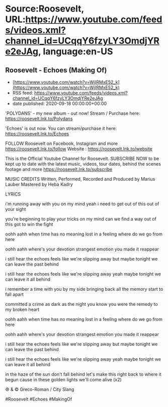 # Source:Roosevelt, URL:https://www.youtube.com/feeds/videos.xml?channel_id=UCqqY6fzyLY3OmdjYRe2eJAg, language:en-US

## Roosevelt - Echoes (Making Of)
 - [https://www.youtube.com/watch?v=WjIRMxE52_k](https://www.youtube.com/watch?v=WjIRMxE52_k)
 - RSS feed: https://www.youtube.com/feeds/videos.xml?channel_id=UCqqY6fzyLY3OmdjYRe2eJAg
 - date published: 2020-09-18 00:00:00+00:00

'POLYDANS' - my new album - out now! Stream / Purchase here: https://roosevelt.lnk.to/Polydans

'Echoes' is out now. You can stream/purchase it here: https://roosevelt.lnk.to/Echoes​

FOLLOW Roosevelt on Facebook, Instagram and more https://roosevelt.lnk.to/follow
Website : https://roosevelt.lnk.to/website 

This is the Official Youtube Channel for Roosevelt. 
SUBSCRIBE NOW to be kept up to date with the latest music, videos, tour dates, behind the scenes footage and more https://roosevelt.lnk.to/subscribe

MUSIC CREDITS
Written, Performed, Recorded and Produced by Marius Lauber 
Mastered by Heba Kadry 


LYRICS

i'm running away
with you on my mind
yeah i need to get out of this
out of your sight

you're beginning to play
your tricks on my mind
can we find a way out of this 
got to win the fight

oohh aahh
when time has no meaning
lost in a feeling
where do we go from here

oohh aahh
where's your devotion
strangest emotion
you made it reappear

i still hear the echoes
feels like we're slipping away
but maybe tonight we can
leave the past behind

i still hear the echoes
feels like we're slipping away
yeah maybe tonight we can
leave it all behind

i remember a time
with you by my side
bringing back all the memory
start to fall apart

committed a crime
as dark as the night
you know you were the remedy
to my broken heart

oohh aahh
when time has no meaning
lost in a feeling
where do we go from here

oohh aahh
where's your devotion
strangest emotion
you made it reappear

i still hear the echoes
feels like we're slipping away
but maybe tonight we can
leave the past behind

i still hear the echoes
feels like we're slipping away
yeah maybe tonight we can
leave it all behind

in the haze of the sun
don't fall behind
let's make this right
back to where it begun
cause in these golden lights
we'll come alive (x2)

℗ & © Greco-Roman / City Slang             

#Roosevelt #Echoes #MakingOf

